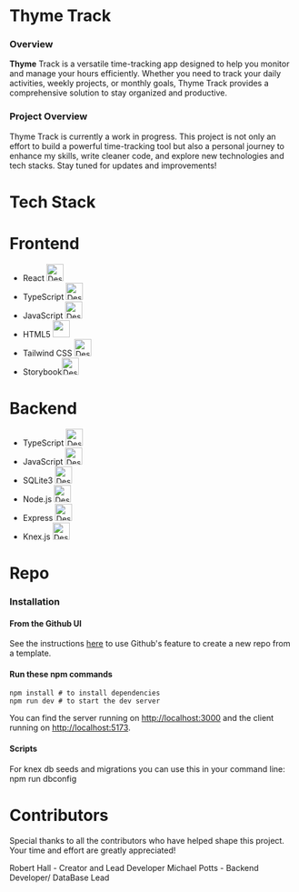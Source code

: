 # Thyme Track

### Overview
**Thyme** Track is a versatile time-tracking app designed to help you monitor and manage your hours efficiently. Whether you need to track your daily activities, weekly projects, or monthly goals, Thyme Track provides a comprehensive solution to stay organized and productive.

### Project Overview

Thyme Track is currently a work in progress. This project is not only an effort to build a powerful time-tracking tool but also a personal journey to enhance my skills, write cleaner code, and explore new technologies and tech stacks. Stay tuned for updates and improvements!

# Tech Stack 
# Frontend
- React <img src="https://github.com/user-attachments/assets/a1ac5748-3ce9-4fcd-b26a-98cf9acdd18c" alt="Description" width="30"/>
- TypeScript <img src="https://github.com/user-attachments/assets/282c93e0-6240-48de-b580-87e51cb2b805" alt="Description" width="30"/>
- JavaScript  <img src="https://github.com/user-attachments/assets/4eca706f-40d1-4366-8382-cd0975e61a13" alt="Description" width="30"/>
- HTML5 <img src="https://github.com/user-attachments/assets/40fa0f68-d244-4478-914b-cee9048e6074" width="30"/>
- Tailwind CSS <img src="https://github.com/user-attachments/assets/953ba9af-74aa-42e1-9203-e6fddeed8b4a" alt="Description" width="30"/>
- Storybook<img src="https://github.com/user-attachments/assets/603fa386-ae2e-4f0d-9dae-4bda8577e879" alt="Description" width="30"/>

# Backend
- TypeScript <img src="https://github.com/user-attachments/assets/282c93e0-6240-48de-b580-87e51cb2b805" alt="Description" width="30"/>
- JavaScript  <img src="https://github.com/user-attachments/assets/4eca706f-40d1-4366-8382-cd0975e61a13" alt="Description" width="30"/>
- SQLite3 <img src="https://github.com/user-attachments/assets/81a2f3b4-a8df-449a-bea5-61ec35f3c244" alt="Description" width="30"/>
- Node.js <img src="https://github.com/user-attachments/assets/fa325b44-8ae8-4ca6-a549-80d18cc3552a" alt="Description" width="30"/>   
- Express <img src="https://github.com/user-attachments/assets/e720775b-f2cb-4af1-a142-afb8120d402d" alt="Description" width="30"/>   
- Knex.js <img src="https://github.com/user-attachments/assets/863dce2c-14e6-4b24-ae93-9c2db1ed34d8" alt="Description" width="30"/>   

# Repo

### Installation

#### **From the Github UI**

See the instructions [here](https://docs.github.com/en/free-pro-team@latest/github/creating-cloning-and-archiving-repositories/creating-a-repository-from-a-template) to use Github's feature to create a new repo from a template.

#### **Run these npm commands**

```
npm install # to install dependencies
npm run dev # to start the dev server
```

You can find the server running on [http://localhost:3000](http://localhost:3000) and the client running on [http://localhost:5173](http://localhost:5173).

#### Scripts

For knex db seeds and migrations you can use this in your command line:
npm run dbconfig 



# Contributors
Special thanks to all the contributors who have helped shape this project. Your time and effort are greatly appreciated!

Robert Hall - Creator and Lead Developer
Michael Potts - Backend Developer/ DataBase Lead


